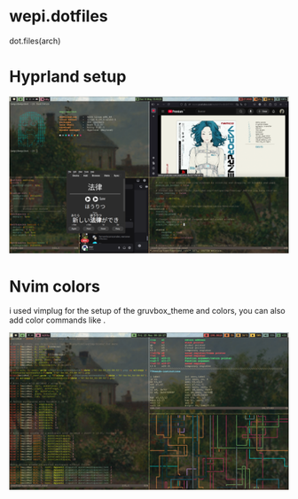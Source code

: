 # wepi.dotfiles
dot.files(arch)

# Hyprland setup

![setup](pics/git_setup.png)

# Nvim colors
i used vimplug for the setup of the gruvbox_theme and colors, you can also add color commands like <red> </red>.

![nvim_colors](pics/nvim_colors.png)
